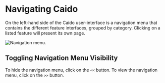 # Navigating Caido

On the left-hand side of the Caido user-interface is a navigation menu that contains the different feature interfaces, grouped by category. Clicking on a listed feature will present its own page.

<img alt="Navigation menu." src="/_images/general_usage_navigation.png" center>

## Toggling Navigation Menu Visibility

To hide the navigation menu, click on the `<<` button. To view the navigation menu, click on the `>>` button.
